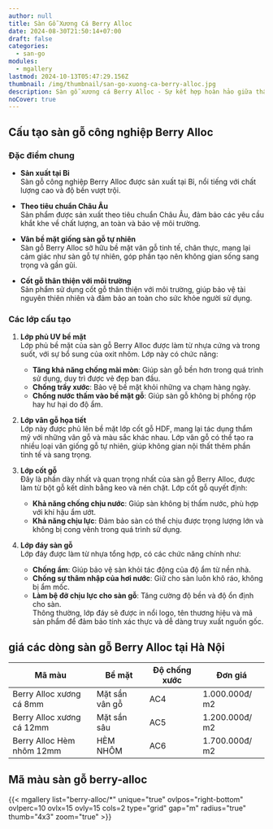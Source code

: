 ```yaml
---
author: null
title: Sàn Gỗ Xương Cá Berry Alloc
date: 2024-08-30T21:50:14+07:00
draft: false
categories:
  - san-go
modules:
  - mgallery
lastmod: 2024-10-13T05:47:29.156Z
thumbnail: /img/thumbnail/san-go-xuong-ca-berry-alloc.jpg
description: Sàn gỗ xương cá Berry Alloc - Sự kết hợp hoàn hảo giữa thẩm mỹ và độ bền. Chống nước tuyệt đối, dễ vệ sinh. Lựa chọn hàng đầu cho không gian hiện đại
noCover: true
---
```

## Cấu tạo sàn gỗ công nghiệp Berry Alloc

### Đặc điểm chung

- **Sản xuất tại Bỉ**  
  Sàn gỗ công nghiệp Berry Alloc được sản xuất tại Bỉ, nổi tiếng với chất lượng cao và độ bền vượt trội.

- **Theo tiêu chuẩn Châu Âu**  
  Sản phẩm được sản xuất theo tiêu chuẩn Châu Âu, đảm bảo các yêu cầu khắt khe về chất lượng, an toàn và bảo vệ môi trường.

- **Vân bề mặt giống sàn gỗ tự nhiên**  
  Sàn gỗ Berry Alloc sở hữu bề mặt vân gỗ tinh tế, chân thực, mang lại cảm giác như sàn gỗ tự nhiên, góp phần tạo nên không gian sống sang trọng và gần gũi.

- **Cốt gỗ thân thiện với môi trường**  
  Sản phẩm sử dụng cốt gỗ thân thiện với môi trường, giúp bảo vệ tài nguyên thiên nhiên và đảm bảo an toàn cho sức khỏe người sử dụng.

### Các lớp cấu tạo

1. **Lớp phủ UV bề mặt**  
   Lớp phủ bề mặt của sàn gỗ Berry Alloc được làm từ nhựa cứng và trong suốt, với sự bổ sung của oxit nhôm. Lớp này có chức năng:
   - **Tăng khả năng chống mài mòn**: Giúp sàn gỗ bền hơn trong quá trình sử dụng, duy trì được vẻ đẹp ban đầu.
   - **Chống trầy xước**: Bảo vệ bề mặt khỏi những va chạm hàng ngày.
   - **Chống nước thấm vào bề mặt gỗ**: Giúp sàn gỗ không bị phồng rộp hay hư hại do độ ẩm.

2. **Lớp vân gỗ họa tiết**  
   Lớp này được phủ lên bề mặt lớp cốt gỗ HDF, mang lại tác dụng thẩm mỹ với những vân gỗ và màu sắc khác nhau. Lớp vân gỗ có thể tạo ra nhiều loại vân giống gỗ tự nhiên, giúp không gian nội thất thêm phần tinh tế và sang trọng.

3. **Lớp cốt gỗ**  
   Đây là phần dày nhất và quan trọng nhất của sàn gỗ Berry Alloc, được làm từ bột gỗ kết dính bằng keo và nén chặt. Lớp cốt gỗ quyết định:
   - **Khả năng chống chịu nước**: Giúp sàn không bị thấm nước, phù hợp với khí hậu ẩm ướt.
   - **Khả năng chịu lực**: Đảm bảo sàn có thể chịu được trọng lượng lớn và không bị cong vênh trong quá trình sử dụng.

4. **Lớp đáy sàn gỗ**  
   Lớp đáy được làm từ nhựa tổng hợp, có các chức năng chính như:
   - **Chống ẩm**: Giúp bảo vệ sàn khỏi tác động của độ ẩm từ nền nhà.
   - **Chống sự thâm nhập của hơi nước**: Giữ cho sàn luôn khô ráo, không bị ẩm mốc.
   - **Làm bệ đỡ chịu lực cho sàn gỗ**: Tăng cường độ bền và độ ổn định cho sàn.  
   Thông thường, lớp đáy sẽ được in nổi logo, tên thương hiệu và mã sản phẩm để đảm bảo tính xác thực và dễ dàng truy xuất nguồn gốc.
## giá các dòng sàn gỗ Berry Alloc tại Hà Nội
| Mã màu | Bề mặt | Độ chống xước | Đơn giá |
|---------|--------|---------------|----------|
| Berry Alloc xương cá 8mm | Mặt sần vân gỗ | AC4 | 1.000.000đ/ m2 |
| Berry Alloc xương cá 12mm | Mặt sần sâu | AC5 | 1.200.000đ/ m2 |
| Berry Alloc Hèm nhôm 12mm | HÈM NHÔM | AC6 | 1.700.000đ/ m2 |

## Mã màu sàn gỗ berry-alloc

{{< mgallery list="berry-alloc/*" unique="true" ovlpos="right-bottom" ovlperc=10 ovlx=15 ovly=15 cols=2 type="grid" gap="m" radius="true" thumb="4x3" zoom="true" >}}